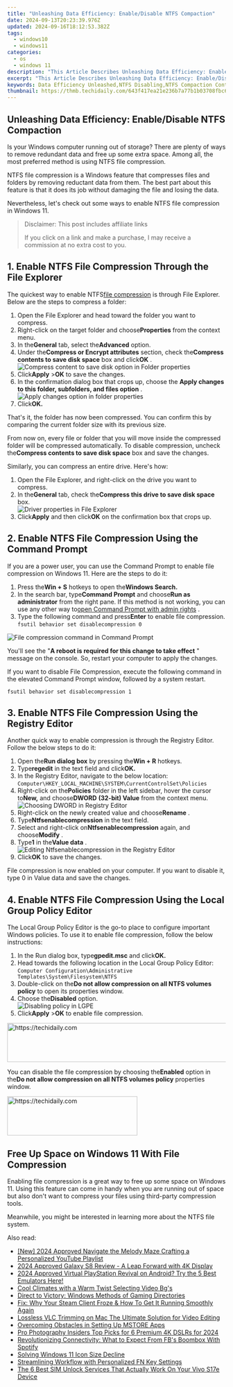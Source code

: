 ```yaml
---
title: "Unleashing Data Efficiency: Enable/Disable NTFS Compaction"
date: 2024-09-13T20:23:39.976Z
updated: 2024-09-16T18:12:53.382Z
tags:
  - windows10
  - windows11
categories:
  - os
  - windows 11
description: "This Article Describes Unleashing Data Efficiency: Enable/Disable NTFS Compaction"
excerpt: "This Article Describes Unleashing Data Efficiency: Enable/Disable NTFS Compaction"
keywords: Data Efficiency Unleashed,NTFS Disabling,NTFS Compaction Control,Optimize Disk Space,Enable NTFS Sparing,Disable NTFS Compression,Boost Storage Utility
thumbnail: https://thmb.techidaily.com/643f417ea21e236b7a77b1b03708fbc61c8fba5f4fb99ee9f899025e02ab5d17.jpg
---
```


## Unleashing Data Efficiency: Enable/Disable NTFS Compaction

 Is your Windows computer running out of storage? There are plenty of ways to remove redundant data and free up some extra space. Among all, the most preferred method is using NTFS file compression.

 NTFS file compression is a Windows feature that compresses files and folders by removing reductant data from them. The best part about this feature is that it does its job without damaging the file and losing the data.

 Nevertheless, let's check out some ways to enable NTFS file compression in Windows 11.

>  Disclaimer: This post includes affiliate links
>
>  If you click on a link and make a purchase, I may receive a commission at no extra cost to you.
>

## 1\. Enable NTFS File Compression Through the File Explorer

 The quickest way to enable NTFS[file compression](https://www.makeuseof.com/windows-11-file-compression-guide/) is through File Explorer. Below are the steps to compress a folder:

1. Open the File Explorer and head toward the folder you want to compress.
2. Right-click on the target folder and choose**Properties** from the context menu.
3. In the**General** tab, select the**Advanced** option.
4. Under the**Compress or Encrypt attributes** section, check the**Compress contents to save disk space** box and click**OK** .  
![Compress content to save disk option in Folder properties](https://static1.makeuseofimages.com/wordpress/wp-content/uploads/2023/01/compress-content-to-save-disk-option.jpg)
5. Click**Apply** \>**OK** to save the changes.
6. In the confirmation dialog box that crops up, choose the **Apply changes to this folder, subfolders, and files option** .  
![Apply changes option in folder properties](https://static1.makeuseofimages.com/wordpress/wp-content/uploads/2023/01/apply-changes-option.jpg)
7. Click**OK.**

 That's it, the folder has now been compressed. You can confirm this by comparing the current folder size with its previous size.

 From now on, every file or folder that you will move inside the compressed folder will be compressed automatically. To disable compression, uncheck the**Compress contents to save disk space** box and save the changes.

Similarly, you can compress an entire drive. Here's how:

1. Open the File Explorer, and right-click on the drive you want to compress.
2. In the**General** tab, check the**Compress this drive to save disk space** box.  
![Driver properties in File Explorer](https://static1.makeuseofimages.com/wordpress/wp-content/uploads/2023/01/driver-properties.jpg)
3. Click**Apply** and then click**OK** on the confirmation box that crops up.

## 2\. Enable NTFS File Compression Using the Command Prompt

 If you are a power user, you can use the Command Prompt to enable file compression on Windows 11\. Here are the steps to do it:

1. Press the**Win + S** hotkeys to open the**Windows Search.**
2. In the search bar, type**Command Prompt** and choose**Run as administrator** from the right pane. If this method is not working, you can use any other way to[open Command Prompt with admin rights](https://www.makeuseof.com/how-to-always-open-command-prompt-as-administrator-windows/) .
3. Type the following command and press**Enter** to enable file compression.  
`fsutil behavior set disablecompression 0`

![File compression command in Command Prompt](https://static1.makeuseofimages.com/wordpress/wp-content/uploads/2023/01/file-compression-command.jpg)

 You'll see the "**A reboot is required for this change to take effect** " message on the console. So, restart your computer to apply the changes.

 If you want to disable File Compression, execute the following command in the elevated Command Prompt window, followed by a system restart.

`fsutil behavior set disablecompression 1`

## 3\. Enable NTFS File Compression Using the Registry Editor

 Another quick way to enable compression is through the Registry Editor. Follow the below steps to do it:

1. Open the**Run dialog box** by pressing the**Win + R** hotkeys.
2. Type**regedit** in the text field and click**OK.**
3. In the Registry Editor, navigate to the below location:  
`Computer\HKEY_LOCAL_MACHINE\SYSTEM\CurrentControlSet\Policies`
4. Right-click on the**Policies** folder in the left sidebar, hover the cursor to**New,** and choose**DWORD** **(32-bit) Value** from the context menu.  
![Choosing DWORD in Registry Editor](https://static1.makeuseofimages.com/wordpress/wp-content/uploads/2023/01/choosing-dword.jpg)
5. Right-click on the newly created value and choose**Rename** .
6. Type**Ntfsenablecompression** in the text field.
7. Select and right-click on**Ntfsenablecompression** again, and choose**Modify** .
8. Type**1** in the**Value data** .  
![Editing Ntfsenablecompression in the Registry Editor](https://static1.makeuseofimages.com/wordpress/wp-content/uploads/2023/02/editing-ntfsenablecompression.jpg)
9. Click**OK** to save the changes.

 File compression is now enabled on your computer. If you want to disable it, type 0 in Value data and save the changes.

## 4\. Enable NTFS File Compression Using the Local Group Policy Editor

 The Local Group Policy Editor is the go-to place to configure important Windows policies. To use it to enable file compression, follow the below instructions:

1. In the Run dialog box, type**gpedit.msc** and click**OK.**
2. Head towards the following location in the Local Group Policy Editor:  
`Computer Configuration\Administrative Templates\System\Filesystem\NTFS`
3. Double-click on the**Do not allow compression on all NTFS volumes policy** to open its properties window.
4. Choose the**Disabled** option.  
![Disabling policy in LGPE](https://static1.makeuseofimages.com/wordpress/wp-content/uploads/2023/02/disabling-policy.jpg)
5. Click**Apply** \>**OK** to enable file compression.

<!-- affiliate ads begin -->
<a href="https://zebaoaffiliateprogram.pxf.io/c/5597632/2137975/21526" target="_top" id="2137975">
  <img src="//a.impactradius-go.com/display-ad/21526-2137975" border="0" alt="https://techidaily.com" width="728" height="90"/>
</a>
<img height="0" width="0" src="https://zebaoaffiliateprogram.pxf.io/i/5597632/2137975/21526" style="position:absolute;visibility:hidden;" border="0" />
<!-- affiliate ads end -->

 You can disable the file compression by choosing the**Enabled** option in the**Do not allow compression on all NTFS volumes policy** properties window.

<!-- affiliate ads begin -->
<a href="https://aligracehair.sjv.io/c/5597632/2135400/19272" target="_top" id="2135400">
  <img src="//a.impactradius-go.com/display-ad/19272-2135400" border="0" alt="https://techidaily.com" width="300" height="90"/>
</a>
<img height="0" width="0" src="https://aligracehair.sjv.io/i/5597632/2135400/19272" style="position:absolute;visibility:hidden;" border="0" />
<!-- affiliate ads end -->

## Free Up Space on Windows 11 With File Compression

 Enabling file compression is a great way to free up some space on Windows 11\. Using this feature can come in handy when you are running out of space but also don't want to compress your files using third-party compression tools.

 Meanwhile, you might be interested in learning more about the NTFS file system.

<ins class="adsbygoogle"
     style="display:block"
     data-ad-format="autorelaxed"
     data-ad-client="ca-pub-7571918770474297"
     data-ad-slot="1223367746"></ins>

<ins class="adsbygoogle"
     style="display:block"
     data-ad-client="ca-pub-7571918770474297"
     data-ad-slot="8358498916"
     data-ad-format="auto"
     data-full-width-responsive="true"></ins>

<span class="atpl-alsoreadstyle">Also read:</span>
<div><ul>
<li><a href="https://youtube-zero.techidaily.com/024-approved-navigate-the-melody-maze-crafting-a-personalized-youtube-playlist/"><u>[New] 2024 Approved Navigate the Melody Maze Crafting a Personalized YouTube Playlist</u></a></li>
<li><a href="https://some-techniques.techidaily.com/2024-approved-galaxy-s8-review-a-leap-forward-with-4k-display/"><u>2024 Approved Galaxy S8 Review - A Leap Forward with 4K Display</u></a></li>
<li><a href="https://visual-screen-recording.techidaily.com/1715859822942-2024-approved-virtual-playstation-revival-on-android-try-the-5-best-emulators-here/"><u>2024 Approved Virtual PlayStation Revival on Android? Try the 5 Best Emulators Here!</u></a></li>
<li><a href="https://youtube-sure.techidaily.com/climates-with-a-warm-twist-selecting-video-bgs/"><u>Cool Climates with a Warm Twist Selecting Video Bg's</u></a></li>
<li><a href="https://win11.techidaily.com/direct-to-victory-windows-methods-of-gaming-directories/"><u>Direct to Victory: Windows Methods of Gaming Directories</u></a></li>
<li><a href="https://win-solutions.techidaily.com/fix-why-your-steam-client-froze-and-how-to-get-it-running-smoothly-again/"><u>Fix: Why Your Steam Client Froze & How To Get It Running Smoothly Again</u></a></li>
<li><a href="https://smart-video-creator.techidaily.com/lossless-vlc-trimming-on-mac-the-ultimate-solution-for-video-editing/"><u>Lossless VLC Trimming on Mac The Ultimate Solution for Video Editing</u></a></li>
<li><a href="https://win11.techidaily.com/overcoming-obstacles-in-setting-up-mstore-apps/"><u>Overcoming Obstacles in Setting Up MSTORE Apps</u></a></li>
<li><a href="https://extra-approaches.techidaily.com/pro-photography-insiders-top-picks-for-6-premium-4k-dslrs-for-2024/"><u>Pro Photography Insiders Top Picks for 6 Premium 4K DSLRs for 2024</u></a></li>
<li><a href="https://facebook.techidaily.com/revolutionizing-connectivity-what-to-expect-from-fbs-boombox-with-spotify/"><u>Revolutionizing Connectivity: What to Expect From FB's Boombox With Spotify</u></a></li>
<li><a href="https://win11.techidaily.com/solving-windows-11-icon-size-decline/"><u>Solving Windows 11 Icon Size Decline</u></a></li>
<li><a href="https://win11.techidaily.com/streamlining-workflow-with-personalized-fn-key-settings/"><u>Streamlining Workflow with Personalized FN Key Settings</u></a></li>
<li><a href="https://sim-unlock.techidaily.com/the-6-best-sim-unlock-services-that-actually-work-on-your-vivo-s17e-device-by-drfone-android/"><u>The 6 Best SIM Unlock Services That Actually Work On Your Vivo S17e Device</u></a></li>
</ul></div>

